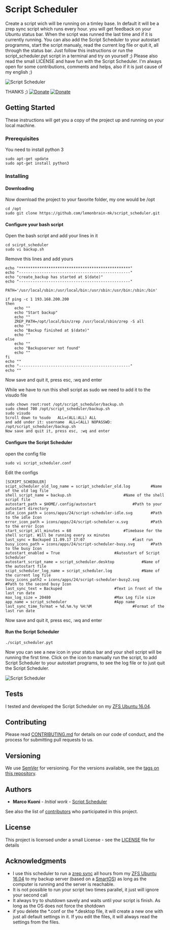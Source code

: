 # Script Scheduler
Create a script wich will be running on a timley base. In default it will be a zrep sync script which runs every hour. you will get feedback on your Ubuntu status bar. When the script was runned the last time and if it is currently running. You can also add the Script Scheduler to your autostart programms, start the script manualy, read the current log file or quit it, all through the status bar. 
Just follow this instructions or run the script_scheduler.pyt script in a terminal and try on yourself ;)
Please also read the small LICENSE and have fun with the Script Scheduler. I'm always open for some contributions, comments and helps, also if it is just cause of my english ;)

![Script Scheduler](https://lemonbrain.ch/application/files/6215/0515/2249/ScriptScheduler.png)



THANKS ;)   [![Donate](https://www.paypalobjects.com/en_US/CH/i/btn/btn_donateCC_LG.gif)](https://www.paypal.com/cgi-bin/webscr?cmd=_donations&business=CSRQ8DRCERVPL&lc=CH&item_name=Github%20Script%20Scheduler&item_number=script_scheduler&currency_code=USD&bn=PP%2dDonationsBF%3abtn_donateCC_LG%2egif%3aNonHosted) [![Donate](https://lemonbrain.ch/application/files/8115/0524/3779/bitcoins.png)](https://blockchain.info/payment_request?address=1sCwAVExKUjpSHV1QcHqp4ZUJrfu1nAi2&nosavecurrency=true&message=Script%20Scheduler)

## Getting Started

These instructions will get you a copy of the project up and running on your local machine.

### Prerequisites

You need to install python 3

```
sudo apt-get update
sudo apt-get install python3
```

### Installing
#### Downloading

Now download the project to your favorite folder, my one would be /opt
```
cd /opt
sudo git clone https://github.com/lemonbrain-mk/script_scheduler.git
```

#### Configure your bash script
Open the bash script and add your lines in it
```
cd scirpt_scheduler
sudo vi backup.sh
```

Remove this lines and add yours
```
echo "*************************************************"
echo "-------------------------------------------------"
echo "create_backup has started at $(date)"
echo "-------------------------------------------------"

PATH='/usr/local/sbin:/usr/local/bin:/usr/sbin:/usr/bin:/sbin:/bin'

if ping -c 1 193.168.200.200
then
    echo ""
    echo "Start backup"
    echo ""
    ZREP_PATH=/opt/local/bin/zrep /usr/local/sbin/zrep -S all
    echo ""
    echo "Backup finished at $(date)"
    echo ""
else
    echo ""
    echo "Backupserver not found"
    echo ""
fi
echo ""
echo "-------------------------------------------------"
echo ""
```

Now save and quit it, press esc, :wq and enter

While we have to run this shell script as sudo we need to add it to the visudo file
```
sudo chown root:root /opt/script_scheduler/backup.sh
sudo chmod 700 /opt/script_scheduler/backup.sh
sudo visudo
Scroll down to %sudo   ALL=(ALL:ALL) ALL
and add under it: username  ALL=(ALL) NOPASSWD: /opt/script_scheduler/backup.sh
Now save and quit it, press esc, :wq and enter
```

#### Configure the Script Scheduler
open the config file
```
sudo vi script_scheduler.conf
```

Edit the configs
```
[SCRIPT_SCHEDULER]
scipt_scheduler_old_log_name = script_scheduler_old.log 		#Name of the old log file
shell_script_name = backup.sh 						#Name of the shell script file
autostart_path = $HOME/.config/autostart				#Path to your autostart directory
idle_icon_path = icons/apps/24/script-scheduler-idle.svg 		#Path to the idle Icon
error_icon_path = icons/apps/24/script-scheduler-x.svg 			#Path to the error Icon
start_script_all_minutes = 60 						#Timebase for the shell script. Will be running every xx minutes
last_sync = Backuped 11.09.17 17:07 					#last run
busy_icons_path = icons/apps/24/script-scheduler-busy.svg 		#Path to the busy Icon
autostart_enabled = True 						#Autostart of Script Scheduler
autostart_script_name = script_scheduler.desktop 			#Name of the autostart file
scipt_scheduler_log_name = script_scheduler.log 			#Name of the current log file
busy_icons_path2 = icons/apps/24/script-scheduler-busy2.svg 		#Path to the second busy Icon
last_sync_text = Backuped 						#Text in front of the last run date
max_log_size = 20480							#Max Log file size
app_name = script_scheduler						#App name
last_sync_time_format = %d.%m.%y %H:%M					#Format of the last run date
```

Now save and quit it, press esc, :wq and enter

#### Run the Script Scheduler
```
./scipt_scheduler.pyt
```

Now you can see a new icon in your status bar and your shell script will be running the first time. Click on the icon to manually run the script, to add Script Scheduler to your autostart programs, to see the log file or to just quit the Script Scheduler.

![Script Scheduler](https://lemonbrain.ch/application/files/6215/0515/2249/ScriptScheduler.png)

## Tests
I tested and developed the Script Scheduler on my [ZFS Ubuntu 16.04](https://github.com/zfsonlinux/zfs/wiki/Ubuntu-16.04-Root-on-ZFS).

## Contributing

Please read [CONTRIBUTING.md](https://github.com/lemonbrain-mk/script_scheduler/blob/master/CONTRIBUTING.md) for details on our code of conduct, and the process for submitting pull requests to us.

## Versioning

We use [SemVer](http://semver.org/) for versioning. For the versions available, see the [tags on this repository](https://github.com/lemonbrain-mk/script_scheduler/tags). 

## Authors

* **Marco Kuoni** - *Initial work* - [Script Scheduler](https://github.com/lemonbrain-mk/script_scheduler)

See also the list of [contributors](https://github.com/lemonbrain-mk/script_scheduler/contributors) who participated in this project.

## License

This project is licensed under a small License - see the [LICENSE](LICENSE) file for details

## Acknowledgments
* I use this scheduler to run a [zrep sync](http://www.bolthole.com/solaris/zrep/) all hours from my [ZFS Ubuntu 16.04](https://github.com/zfsonlinux/zfs/wiki/Ubuntu-16.04-Root-on-ZFS) to my backup server (based on a [SmartOS](https://www.joyent.com/smartos)) as long as the computer is running and the server is reachable.
* It is not possible to run your script two times parallel, it just will ignore your second call
* It always try to shutdown savely and waits until your script is finish. As long as the OS does not force the shotdown
* if you delete the *.conf or the *.desktop file, it will create a new one with just all default settings in it. If you edit the files, it will always read the settings from the files.
